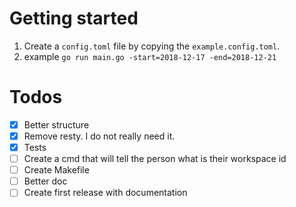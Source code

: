 # Getting started

1. Create a `config.toml` file by copying the `example.config.toml`.
2. example `go run main.go -start=2018-12-17 -end=2018-12-21`

# Todos

- [x] Better structure
- [x] Remove resty. I do not really need it.
- [x] Tests
- [ ] Create a cmd that will tell the person what is their workspace id
- [ ] Create Makefile
- [ ] Better doc
- [ ] Create first release with documentation
